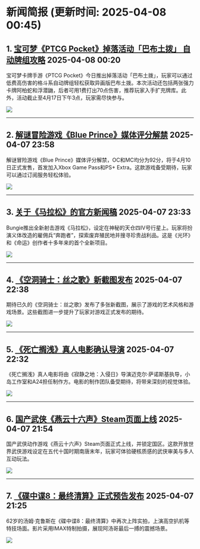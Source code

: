 # 新闻简报 (更新时间: 2025-04-08 00:45)

## 1. [宝可梦《PTCG Pocket》掉落活动「巴布土拨」 自动牌组攻略](https://www.4gamers.com.tw/news/detail/71120/ptcg-pocket-pawmot-event-guide)   2025-04-08 00:20

宝可梦卡牌手游《PTCG Pocket》今日推出掉落活动「巴布土拨」，玩家可以通过低费高伤害的格斗系自动牌组轻松获取异画版巴布土拨。本次活动还包括两张强力卡牌阿柏蛇和浮潜鼬，后者可用1费打出70点伤害，推荐玩家入手扩充牌库。此外，活动截止至4月17日下午3点，玩家需尽快参与。

![](https://thumbor.4gamers.com.tw/2EKP7qHqY99OL5srroFmNSYFxC8=/filters:watermark(https://img.4gamers.com.tw/default-image/4gamers_watermark_20190925.png,-5,-3,0,17):format(jpeg):quality(90)/https%3A%2F%2Fimg.4gamers.com.tw%2Fpuku-clone-version%2Fe68938ffe7e30251de01179ba73218c441fdb06b.png)

---

## 2. [解谜冒险游戏《Blue Prince》媒体评分解禁](http://nnas.sqngame.com:11201/xboxfan/news)   2025-04-07 23:58

解谜冒险游戏《Blue Prince》媒体评分解禁，OC和MC均分为92分，将于4月10日正式发售，首发加入Xbox Game Pass和PS+ Extra。这款游戏备受期待，玩家可以通过订阅服务轻松体验。

![](https://static.willmao.com/feed_upload/2025-04-07/23-58-07-phpRXXYoQ.png)

---

## 3. [关于《马拉松》的官方新闻稿](http://nnas.sqngame.com:11201/xboxfan/news)   2025-04-07 23:33

Bungie推出全新射击游戏《马拉松》，设定在神秘的天仓四IV号行星上。玩家将扮演义体改造的雇佣兵“奔跑者”，探索废弃殖民地并搜寻珍贵战利品。这是《光环》和《命运》创作者十多年来的首个全新项目。

![](https://static.willmao.com/feed_upload/2025-04-07/23-04-48-phpUaBqRI.jpg)

---

## 4. [《空洞骑士：丝之歌》新截图发布](http://nnas.sqngame.com:11201/xboxfan/news)   2025-04-07 22:38

期待已久的《空洞骑士：丝之歌》发布了多张新截图，展示了游戏的艺术风格和游戏场景。这些截图进一步提升了玩家对游戏正式发布的期待。

![](https://static.willmao.com/feed_upload/2025-04-07/22-37-47-phph4Sr6D.jpg)

---

## 5. [《死亡搁浅》真人电影确认导演](http://nnas.sqngame.com:11201/xboxfan/news)   2025-04-07 22:32

《死亡搁浅》真人电影将由《寂静之地：入侵日》导演迈克尔·萨诺斯基执导，小岛工作室和A24担任制作方。电影的制作团队备受期待，将带来深刻的视觉体验。

![](https://static.willmao.com/feed_upload/2025-04-07/22-32-29-phpndZLUF.jpg)

---

## 6. [国产武侠《燕云十六声》Steam页面上线](https://www.3dmgame.com/news/202504/3917939.html)   2025-04-07 21:54

国产武侠动作游戏《燕云十六声》Steam页面正式上线，并锁定国区。这款开放世界武侠游戏设定在五代十国时期南唐末年，玩家可体验硬核质感的武侠审美与多人互动玩法。

![](https://img.3dmgame.com/uploads/images/news/20250407/1744033963_284564_jpg_r.jpg)

---

## 7. [《碟中谍8：最终清算》正式预告发布](https://www.3dmgame.com/news/202504/3917938.html)   2025-04-07 21:25

62岁的汤姆·克鲁斯在《碟中谍8：最终清算》中再次上阵实拍，上演高空扒机等特技场面。影片采用IMAX特制拍摄，展现阿汤哥最后一搏的震撼场景。

![](https://img.3dmgame.com/uploads/images/news/20250407/1744032074_254162.jpg)